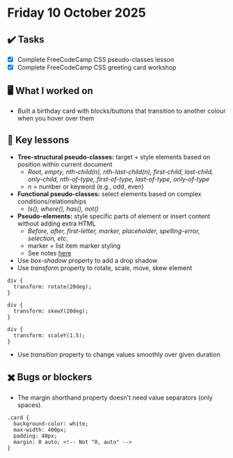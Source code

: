 # Friday 10 October 2025

## ✔️ Tasks

- [x] Complete FreeCodeCamp CSS pseudo-classes lesson
- [x] Complete FreeCodeCamp CSS greeting card workshop

## 🖥️ What I worked on

- Built a birthday card with blocks/buttons that transition to another colour when you hover over them

## 📓 Key lessons

- **Tree-structural pseudo-classes:** target + style elements based on position within current document
  - _Root, empty, nth-child(n), nth-last-child(n), first-child, last-child, only-child, nth-of-type, first-of-type, last-of-type, only-of-type_
  - n = number or keyword (e.g., odd, even)
- **Functional pseudo-classes:** select elements based on complex conditions/relationships
  - _Is(), where(), has(), not()_
- **Pseudo-elements:** style specific parts of element or insert content without adding extra HTML
  - _Before, after, first-letter, marker, placeholder, spelling-error, selection, etc._
  - marker = list item marker styling
  - See notes [here](https://github.com/demiansrose/dev-diaries/blob/e004a60332a3257b5d2d02d0abf14dcc8842ee3d/2025/09%20September/2025-09-10.md)
- Use _box-shadow_ property to add a drop shadow
- Use _transform_ property to rotate, scale, move, skew element
```
div {
  transform: rotate(20deg);
}
```
```
div {
  transform: skewY(20deg);
}
```
```
div {
  transform: scaleY(1.5);
}
```
- Use _transition_ property to change values smoothly over given duration

## ✖️ Bugs or blockers

- The margin shorthand property doesn't need value separators (only spaces).
```
.card {
  background-color: white;
  max-width: 400px;
  padding: 40px;
  margin: 0 auto; <!-- Not "0, auto" -->
}
```
